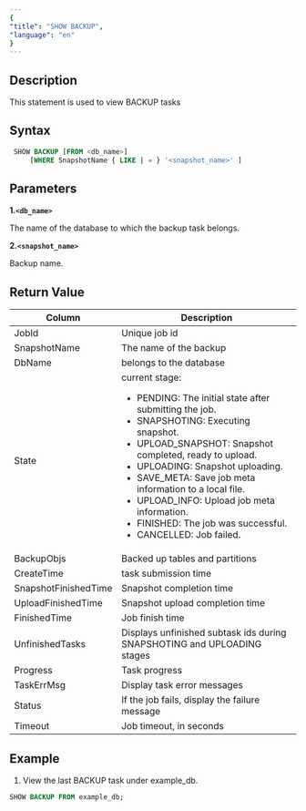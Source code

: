 ```yaml
---
{
"title": "SHOW BACKUP",
"language": "en"
}
---
```


## Description

This statement is used to view BACKUP tasks

## Syntax

```sql
 SHOW BACKUP [FROM <db_name>]
     [WHERE SnapshotName { LIKE | = } '<snapshot_name>' ]
```

## Parameters

**1.`<db_name>`**

The name of the database to which the backup task belongs.

**2.`<snapshot_name>`**

Backup name.

## Return Value

| Column | Description |
| -- | -- |
| JobId | Unique job id |
| SnapshotName | The name of the backup |
| DbName | belongs to the database |
| State | current stage:<ul><li>PENDING: The initial state after submitting the job.</li><li>SNAPSHOTING: Executing snapshot.</li><li>UPLOAD_SNAPSHOT: Snapshot completed, ready to upload.</li><li>UPLOADING: Snapshot uploading.</li><li>SAVE_META: Save job meta information to a local file.</li><li>UPLOAD_INFO: Upload job meta information.</li><li>FINISHED: The job was successful.</li><li>CANCELLED: Job failed.</li></ul> |
| BackupObjs | Backed up tables and partitions |
| CreateTime | task submission time |
| SnapshotFinishedTime | Snapshot completion time |
| UploadFinishedTime | Snapshot upload completion time |
| FinishedTime | Job finish time |
| UnfinishedTasks | Displays unfinished subtask ids during SNAPSHOTING and UPLOADING stages |
| Progress |  Task progress |
| TaskErrMsg | Display task error messages |
| Status | If the job fails, display the failure message |
| Timeout | Job timeout, in seconds |

## Example

1. View the last BACKUP task under example_db.

```sql
SHOW BACKUP FROM example_db;
```
